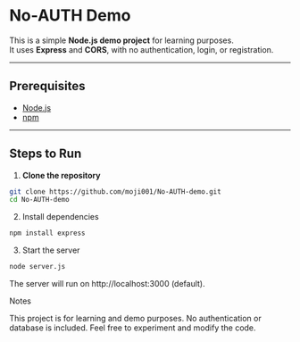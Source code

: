 # No-AUTH Demo

This is a simple **Node.js demo project** for learning purposes.  
It uses **Express** and **CORS**, with no authentication, login, or registration.

---

## Prerequisites

- [Node.js](https://nodejs.org/)
- [npm](https://www.npmjs.com/)

---

## Steps to Run

1. **Clone the repository**

```bash
git clone https://github.com/moji001/No-AUTH-demo.git
cd No-AUTH-demo
```

2. Install dependencies

```bash
npm install express
```

3. Start the server

```bash
node server.js
```

The server will run on http://localhost:3000 (default).

Notes

This project is for learning and demo purposes.
No authentication or database is included.
Feel free to experiment and modify the code.
